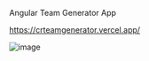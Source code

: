 Angular Team Generator App

https://crteamgenerator.vercel.app/

![image](https://user-images.githubusercontent.com/28612659/198185833-c56a81ee-4e3d-42e8-9f46-126fbcff340c.png)

